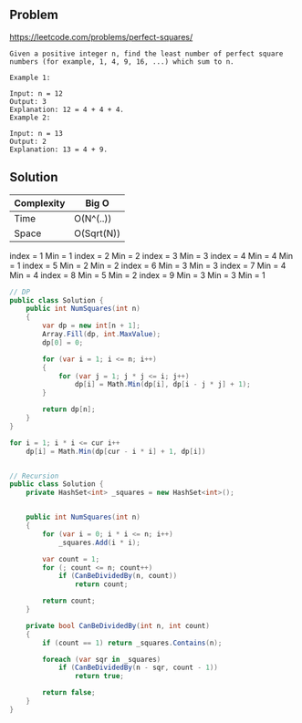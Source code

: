 ## Problem

https://leetcode.com/problems/perfect-squares/

```
Given a positive integer n, find the least number of perfect square numbers (for example, 1, 4, 9, 16, ...) which sum to n.

Example 1:

Input: n = 12
Output: 3 
Explanation: 12 = 4 + 4 + 4.
Example 2:

Input: n = 13
Output: 2
Explanation: 13 = 4 + 9.
```

## Solution

| Complexity | Big O |
|------------|-------|
| Time       | O(N^(..))  |
| Space      | O(Sqrt(N))  |


index = 1
    Min = 1
index = 2
    Min = 2
index = 3
    Min = 3
index = 4
    Min = 4
    Min = 1
index = 5
    Min = 2
    Min = 2
index = 6
    Min = 3
    Min = 3
index = 7
    Min = 4
    Min = 4
index = 8
    Min = 5
    Min = 2
index = 9
    Min = 3
    Min = 3
    Min = 1

```csharp
// DP
public class Solution {
    public int NumSquares(int n)
    {
        var dp = new int[n + 1];
        Array.Fill(dp, int.MaxValue);
        dp[0] = 0;

        for (var i = 1; i <= n; i++)
        {
            for (var j = 1; j * j <= i; j++)
                dp[i] = Math.Min(dp[i], dp[i - j * j] + 1);
        }

        return dp[n];
    }
} 

for i = 1; i * i <= cur i++
    dp[i] = Math.Min(dp[cur - i * i] + 1, dp[i])


// Recursion
public class Solution {
    private HashSet<int> _squares = new HashSet<int>();


    public int NumSquares(int n)
    {
        for (var i = 0; i * i <= n; i++)
            _squares.Add(i * i);

        var count = 1;
        for (; count <= n; count++)
            if (CanBeDividedBy(n, count))
                return count;

        return count;
    }

    private bool CanBeDividedBy(int n, int count)
    {
        if (count == 1) return _squares.Contains(n);

        foreach (var sqr in _squares)
            if (CanBeDividedBy(n - sqr, count - 1))
                return true;

        return false;
    }
}
```

